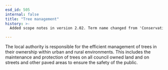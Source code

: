 ```yaml
---
esd_id: 505
internal: false
title: "Tree management"
history: >-
  Added scope notes in version 2.02. Term name changed from 'Conservation and urban design planning - tree management' to 'Planning - tree management' in version 3.00. Name changed to 'Tree management' in version 4.00.

---
```


The local authority is responsible for the efficient management of trees in their ownership within urban and rural environments.  This includes the maintenance and protection of trees on all council owned land and on streets and other paved areas to ensure the safety of the public.

